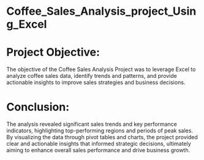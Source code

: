 # Coffee_Sales_Analysis_project_Using_Excel
# Project Objective:

The objective of the Coffee Sales Analysis Project was to leverage Excel to analyze coffee sales data, identify trends and patterns, and provide actionable insights to improve sales strategies and business decisions.

# Conclusion:

The analysis revealed significant sales trends and key performance indicators, highlighting top-performing regions and periods of peak sales. By visualizing the data through pivot tables and charts, the project provided clear and actionable insights that informed strategic decisions, ultimately aiming to enhance overall sales performance and drive business growth.

